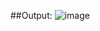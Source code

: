 ##Output:
![image](https://user-images.githubusercontent.com/69696459/139596474-a955608e-fb34-4e2e-9b77-2963120e9068.png)
